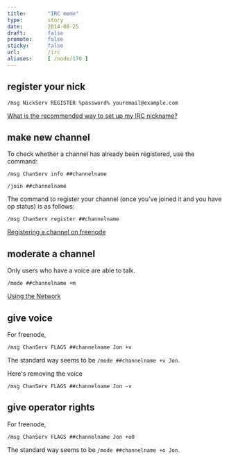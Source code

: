 ```yaml
---
title:       "IRC memo"
type:        story
date:        2014-08-25
draft:       false
promote:     false
sticky:      false
url:         /irc
aliases:     [ /node/170 ]
---
```


## register your nick

    /msg NickServ REGISTER %password% youremail@example.com

[What is the recommended way to set up my IRC nickname?](http://freenode.net/faq.shtml#nicksetup)

## make new channel

To check whether a channel has already been registered, use the command:

    /msg ChanServ info ##channelname

    /join ##channelname

The command to register your channel (once you’ve joined it and you have op status) is as follows:

    /msg ChanServ register ##channelname

[Registering a channel on freenode](http://blog.freenode.net/2008/04/registering-a-channel-on-freenode/)

## moderate a channel

Only users who have a voice are able to talk.

    /mode ##channelname +m

[Using the Network](https://freenode.net/using_the_network.shtml)

## give voice

For freenode,

    /msg ChanServ FLAGS ##channelname Jon +v

The standard way seems to be `/mode ##channelname +v Jon`.

Here's removing the voice

    /msg ChanServ FLAGS ##channelname Jon -v

## give operator rights

For freenode,

    /msg ChanServ FLAGS ##channelname Jon +oO

The standard way seems to be `/mode ##channelname +o Jon`.
